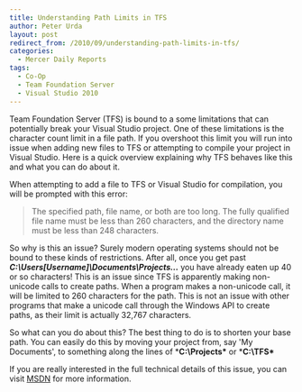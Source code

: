 ```yaml
---
title: Understanding Path Limits in TFS
author: Peter Urda
layout: post
redirect_from: /2010/09/understanding-path-limits-in-tfs/
categories:
  - Mercer Daily Reports
tags:
  - Co-Op
  - Team Foundation Server
  - Visual Studio 2010
---
```

Team Foundation Server (TFS) is bound to a some limitations that can potentially break your Visual Studio project. One of these limitations is the character count limit in a file path. If you overshoot this limit you will run into issue when adding new files to TFS or attempting to compile your project in Visual Studio. Here is a quick overview explaining why TFS behaves like this and what you can do about it.

When attempting to add a file to TFS or Visual Studio for compilation, you will be prompted with this error:

> The specified path, file name, or both are too long. The fully qualified file name must be less than 260 characters, and the directory name must be less than 248 characters.

So why is this an issue? Surely modern operating systems should not be bound to these kinds of restrictions. After all, once you get past ***C:\Users\[Username]\Documents\Projects\...*** you have already eaten up 40 or so characters! This is an issue since TFS is apparently making non-unicode calls to create paths. When a program makes a non-unicode call, it will be limited to 260 characters for the path. This is not an issue with other programs that make a unicode call through the Windows API to create paths, as their limit is actually 32,767 characters.

So what can you do about this? The best thing to do is to shorten your base path. You can easily do this by moving your project from, say 'My Documents', to something along the lines of ***C:\Projects\*** or ***C:\TFS\***

If you are really interested in the full technical details of this issue, you can visit <a href="http://msdn.microsoft.com/en-us/library/aa365247.aspx" class="external external_icon" target="_blank">MSDN</a> for more information.
